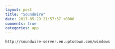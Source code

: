 ```yaml
---
layout: post
title: "SoundWire"
date: 2017-05-29 21:57:37 +0800
comments: true
categories: app
---
```

`http://soundwire-server.en.uptodown.com/windows`
